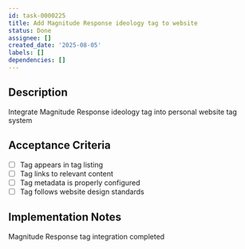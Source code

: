 ```yaml
---
id: task-0000225
title: Add Magnitude Response ideology tag to website
status: Done
assignee: []
created_date: '2025-08-05'
labels: []
dependencies: []
---
```


## Description

Integrate Magnitude Response ideology tag into personal website tag system

## Acceptance Criteria

- [ ] Tag appears in tag listing
- [ ] Tag links to relevant content
- [ ] Tag metadata is properly configured
- [ ] Tag follows website design standards

## Implementation Notes

Magnitude Response tag integration completed
